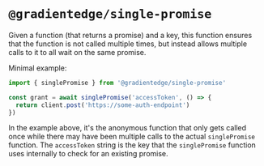 # `@gradientedge/single-promise`

Given a function (that returns a promise) and a key, this function ensures that the function is not 
called multiple times, but instead allows multiple calls to it to all wait on the same promise.

Minimal example:
```typescript
import { singlePromise } from '@gradientedge/single-promise'

const grant = await singlePromise('accessToken', () => {
  return client.post('https://some-auth-endpoint')
})
```

In the example above, it's the anonymous function that only gets called once while there may have been
multiple calls to the actual `singlePromise` function. The `accessToken` string is the key that the
`singlePromise` function uses internally to check for an existing promise.
